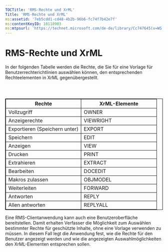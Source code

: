 ```yaml
---
TOCTitle: 'RMS-Rechte und XrML'
Title: 'RMS-Rechte und XrML'
ms:assetid: '7eb5cdd1-cd48-4b2b-96b6-fc74f7b42e7f'
ms:contentKeyID: 18118903
ms:mtpsurl: 'https://technet.microsoft.com/de-de/library/Cc747645(v=WS.10)'
---
```


RMS-Rechte und XrML
===================

In der folgenden Tabelle werden die Rechte, die Sie für eine Vorlage für Benutzerrechterichtlinien auswählen können, den entsprechenden Rechteelementen in XrML gegenübergestellt.

###  

 
<table style="border:1px solid black;">
<colgroup>
<col width="50%" />
<col width="50%" />
</colgroup>
<thead>
<tr class="header">
<th style="border:1px solid black;" >Rechte</th>
<th style="border:1px solid black;" >XrML-Elemente</th>
</tr>
</thead>
<tbody>
<tr class="odd">
<td style="border:1px solid black;">Vollzugriff</td>
<td style="border:1px solid black;">OWNER</td>
</tr>
<tr class="even">
<td style="border:1px solid black;">Anzeigerechte</td>
<td style="border:1px solid black;">VIEWRIGHT</td>
</tr>
<tr class="odd">
<td style="border:1px solid black;">Exportieren (Speichern unter)</td>
<td style="border:1px solid black;">EXPORT</td>
</tr>
<tr class="even">
<td style="border:1px solid black;">Speichern</td>
<td style="border:1px solid black;">EDIT</td>
</tr>
<tr class="odd">
<td style="border:1px solid black;">Anzeigen</td>
<td style="border:1px solid black;">VIEW</td>
</tr>
<tr class="even">
<td style="border:1px solid black;">Drucken</td>
<td style="border:1px solid black;">PRINT</td>
</tr>
<tr class="odd">
<td style="border:1px solid black;">Extrahieren</td>
<td style="border:1px solid black;">EXTRACT</td>
</tr>
<tr class="even">
<td style="border:1px solid black;">Bearbeiten</td>
<td style="border:1px solid black;">DOCEDIT</td>
</tr>
<tr class="odd">
<td style="border:1px solid black;">Makros zulassen</td>
<td style="border:1px solid black;">OBJMODEL</td>
</tr>
<tr class="even">
<td style="border:1px solid black;">Weiterleiten</td>
<td style="border:1px solid black;">FORWARD</td>
</tr>
<tr class="odd">
<td style="border:1px solid black;">Antworten</td>
<td style="border:1px solid black;">REPLY</td>
</tr>
<tr class="even">
<td style="border:1px solid black;">Allen antworten</td>
<td style="border:1px solid black;">REPLYALL</td>
</tr>
</tbody>
</table>
  
Eine RMS-Clientanwendung kann auch eine Benutzeroberfläche bereitstellen. Damit erhalten Verfasser die Möglichkeit zum Auswählen bestimmter Rechte für geschützte Inhalte, ohne eine Vorlage verwenden zu müssen. In diesem Fall legt die Anwendung fest, wie die Rechte für den Benutzer angezeigt werden und wie die angezeigten Auswahlmöglichkeiten den XrML-Elementen entsprechen sollen.
